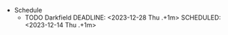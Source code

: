 - Schedule
	- TODO Darkfield 
	  DEADLINE: <2023-12-28 Thu .+1m>
	  SCHEDULED: <2023-12-14 Thu .+1m>